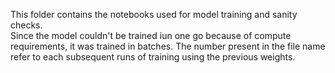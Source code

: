 This folder contains the notebooks used for model training and sanity checks. <br>
Since the model couldn't be trained iun one go because of compute requirements, it was trained in batches.
The number present in the file name refer to each subsequent runs of training using the previous weights.
